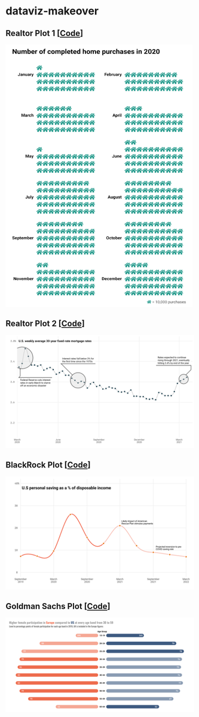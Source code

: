 # dataviz-makeover

## Realtor Plot 1 [<a href='realtor-plot-1/code.R'>Code</a>]
<img src='realtor-plot-1/plot.png' width=500 height=700/>

## Realtor Plot 2 [<a href='realtor-plot-2/code.R'>Code</a>]
<img src='realtor-plot-2/plot.png' />

## BlackRock Plot [<a href='blackrock-plot/code.R'>Code</a>]
<img src='blackrock-plot/plot.png' />


## Goldman Sachs Plot [<a href='goldmansachs-plot/code.R'>Code</a>]
<img src='goldmansachs-plot/plot.png' />
